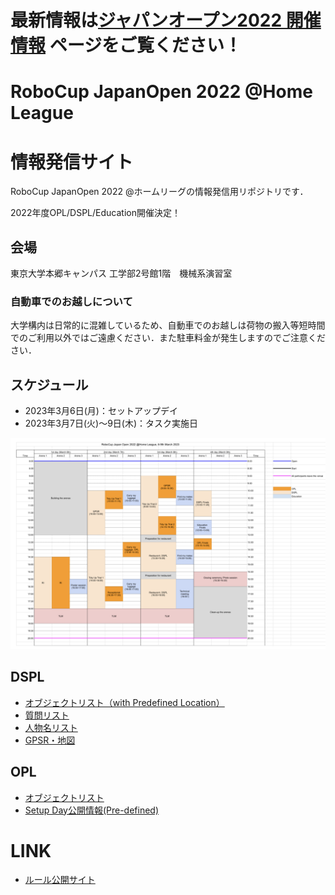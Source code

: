 <h1>最新情報は<a href="https://sites.google.com/site/robocuphomejapan/%E3%82%B8%E3%83%A3%E3%83%91%E3%83%B3%E3%82%AA%E3%83%BC%E3%83%97%E3%83%B32022%E9%96%8B%E5%82%AC%E6%83%85%E5%A0%B1">ジャパンオープン2022 開催情報</a> ページをご覧ください！</1>



# RoboCup JapanOpen 2022 @Home League

# 情報発信サイト

RoboCup JapanOpen 2022 @ホームリーグの情報発信用リポジトリです．

2022年度OPL/DSPL/Education開催決定！

## 会場
東京大学本郷キャンパス 工学部2号館1階　機械系演習室

### 自動車でのお越しについて
大学構内は日常的に混雑しているため、自動車でのお越しは荷物の搬入等短時間でのご利用以外ではご遠慮ください．また駐車料金が発生しますのでご注意ください．

## スケジュール
- 2023年3月6日(月)：セットアップデイ
- 2023年3月7日(火)～9日(木)：タスク実施日

<img src="img/timetable.png">


## DSPL
- [オブジェクトリスト（with Predefined Location）](data/dspl_objects_with_predefined-loc.pdf)
- [質問リスト](data/questions.md)
- [人物名リスト](data/name_list.md)
- [GPSR・地図](data/gpsr_map.pdf)

## OPL
- [オブジェクトリスト](https://github.com/RoboCupAtHomeJP/AtHome2021/blob/master/Data/opl_known_object_list.pdf)
- [Setup Day公開情報(Pre-defined)](data/OPL公開資料(Setup%20Day).pdf)

# LINK
- [ルール公開サイト](https://github.com/RoboCupAtHomeJP/Rule2022)
